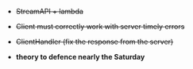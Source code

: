 - ~~StreamAPI + lambda~~
- ~~Client must correctly work with server timely errors~~
- ~~ClientHandler (fix the response from the server)~~

- **theory to defence nearly the Saturday**
